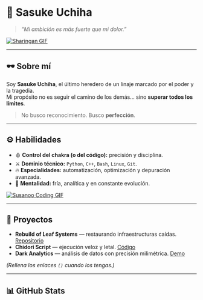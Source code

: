 # 🐍 Sasuke Uchiha  

> *“Mi ambición es más fuerte que mi dolor.”*  

[![Sharingan GIF](INSERT_GIF_URL_SHARINGAN_AQUI)]()  

---

## 🕶️ Sobre mí  
Soy **Sasuke Uchiha**, el último heredero de un linaje marcado por el poder y la tragedia.  
Mi propósito no es seguir el camino de los demás... sino **superar todos los límites**.  

> No busco reconocimiento. Busco **perfección**.  

---

## ⚙️ Habilidades  
- 🩸 **Control del chakra (o del código):** precisión y disciplina.  
- ⚔️ **Dominio técnico:** `Python`, `C++`, `Bash`, `Linux`, `Git`.  
- 🔥 **Especialidades:** automatización, optimización y depuración avanzada.  
- 🧠 **Mentalidad:** fría, analítica y en constante evolución.  

[![Susanoo Coding GIF](INSERT_GIF_URL_SUSANOO_AQUI)]()  

---

## 🧩 Proyectos  
- **Rebuild of Leaf Systems** — restaurando infraestructuras caídas. [Repositorio]()  
- **Chidori Script** — ejecución veloz y letal. [Código]()  
- **Dark Analytics** — análisis de datos con precisión milimétrica. [Demo]()  

*(Rellena los enlaces `()` cuando los tengas.)*  

---

## 📊 GitHub Stats  

